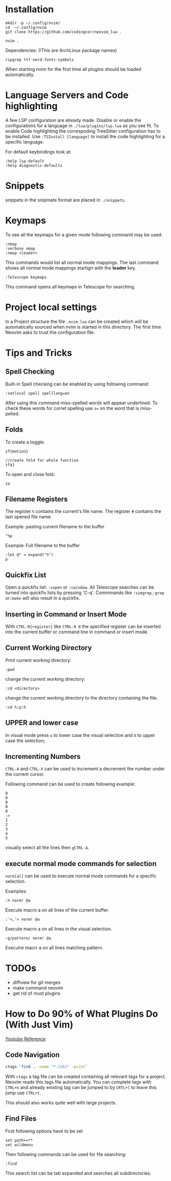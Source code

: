 # Installation

```
mkdir -p ~/.config/nvim/
cd  ~/.config/nvim
git clone https://github.com/codingcor/neovim_lua .

nvim .
```

Dependencies: (!This are ArchLinux package names)

```
ripgrep ttf-nerd-fonts-symbols
```

When starting nvim for the first time all plugins should be loaded automatically.

# Language Servers and Code highlighting

A few LSP configuration are already made. 
Disable or enable the configurations for a language in `./lua/plugins/lsp.lua` as you see fit.
To enable Code highlighting the correspoding TreeSitter configuration has to be installed. 
Use `:TSInstall [language]` to install the code highlighting for a specific language.

For default keybindings look at: 

```
:help lsp-default
:help diagnostic-defaults
```

# Snippets

snippets in the snipmate format are placed in `./snippets`.

# Keymaps 

To see all the keymaps for a given mode following command may be used:

```
:nmap
:verbose nmap
:nmap <leader>
```

This commands would list all normal mode mappings. 
The last command shows all normal mode mappings startign with the **leader** key. 

```
:Telescope keymaps
```

This command opens all keymaps in Telescope for searching.

# Project local settings

In a Project structure the file `.nvim.lua` can be created which will be 
automatically sourced when nvim is started in this directory. 
The first time Neovim asks to trust the configuration file.

# Tips and Tricks

## Spell Checking 

Built-in Spell checking can be enabled by using following command:

``` 
:setlocal spell spelllang=en
```

After using this command miss-spelled words will appear underlined. To check 
these words for corret spelling use `z=` on the word that is miss-pelled.


## Folds

To create a toggle:

```
zf{motion}

//create fold for whole function
zfa}
```

To open and close fold:

```
za
```

## Filename Registers

The register `%` contains the current's file name. The register `#` contains
the last opened file name.

Example: pasting current filename to the buffer
```
"%p
```

Example: Full filename to the buffer
```
:let @" = expand("%")
p
```

## Quickfix List

Open a quickfix list: `:copen` or `:cwindow`.
All Telescope searches can be turned into quickfix lists by pressing 'C-q'.
Commmands like `:vimgrep`,`:grep` or`:make` will also result in a quickfix.

## Inserting in Command or Insert Mode

With `CTRL-R{register}` like `CTRL-R 0` the specified register can be inserted 
into the current buffer or command line in command or insert mode.

## Current Working Directory

Print current working directory:

```
:pwd
```

change the current working directory:

```
:cd <directory>
```

change the current working directory to the directory containing the file:

```
:cd %:p:h
```

## UPPER and lower case

In visual mode press `u` to lower case the visual selection and `U` to upper case 
the selection;

## Incrementing Numbers

`CTRL-A` and `CTRL-X` can be used to increment a decrement the number under the 
current cursor.

Following command can be used to create following example:
```
0
0
0
0
0
->
1
2
3
4
5
```

visually select all the lines then `gCTRL-A`.

## execute normal mode commands for selection

`norm[al]` can be used to execute normal mode commands for a specific selection.

Examples:

```
:% norm! @a 
```

Execute macro a on all lines of the current buffer.

```
:'<,'> norm! @a
```

Execute macro a on all lines in the visual selection.

```
:g/pattern/ norm! @a
```

Executre macrr a on all lines matching pattern.


# TODOs

- diffview for git merges
- make command neovim
- get rid of must plugins  

# How to Do 90% of What Plugins Do (With Just Vim)

[Youtube Reference](https://youtu.be/XA2WjJbmmoM?si=yjhcu9XwWDJeAjIV)

## Code Navigation

```bash
ctags `find . -name "*.[ch]" -print` 
```

With `ctags` a tag file can be created containing all relevant tags for a 
project. Neovim reads this tags file automatically. You can complete tags with 
`CTRL+n` and already existing tag can be jumped to by `CRTL+]` to leave this jump 
use `CTRL+t`.

This should also works quite well with large projects.

## Find Files

First following options have to be set

```
set path+=**
set wildmenu
```

Then following commands can be used for file searching:

```
:find  
```

This search list can be tab expanded and searches all subdirectories.
